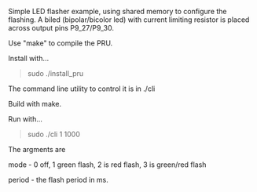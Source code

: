 Simple LED flasher example, using shared memory to configure the flashing.  A biled (bipolar/bicolor led) with current limiting resistor is placed across output pins P9_27/P9_30.

Use "make" to compile the PRU.

Install with...

> sudo ./install_pru

The command line utility to control it is in ./cli

Build with make.

Run with...

> sudo ./cli 1 1000

The argments are 

mode - 0 off, 1 green flash, 2 is red flash, 3 is green/red flash

period - the flash period in ms.

